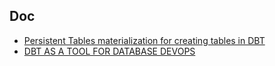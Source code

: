 
## Doc

- [Persistent Tables materialization for creating tables in DBT](./Persistent_Tables_Materialization.md)
- [DBT AS A TOOL FOR DATABASE DEVOPS](./DBT_DB_DEVOPS.md)
